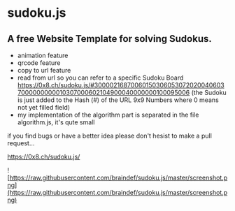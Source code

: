 # sudoku.js
## A free Website Template for solving Sudokus.

+ animation feature
+ qrcode feature
+ copy to url feature
+ read from url so you can refer to a specific Sudoku Board
 https://0x8.ch/sudoku.js/#300002168700601503060530720200406037000000000010307000602104900040000000100095006
 (the Sudoku is just added to the Hash (#) of the URL 9x9 Numbers where 0 means not yet filled field)
+ my implementation of the algorithm part is separated in the file algorithm.js, it's qute small

if you find bugs or have a better idea please don't hesist to make a pull request...

https://0x8.ch/sudoku.js/

![https://raw.githubusercontent.com/braindef/sudoku.js/master/screenshot.png](https://raw.githubusercontent.com/braindef/sudoku.js/master/screenshot.png)
